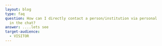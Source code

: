```yaml
---
layout: blog
type: faq
question: How can I directly contact a person/institution via personal messages
  in the chat?
answer: ....lets see
target-audience:
  - VISITOR
---
```

